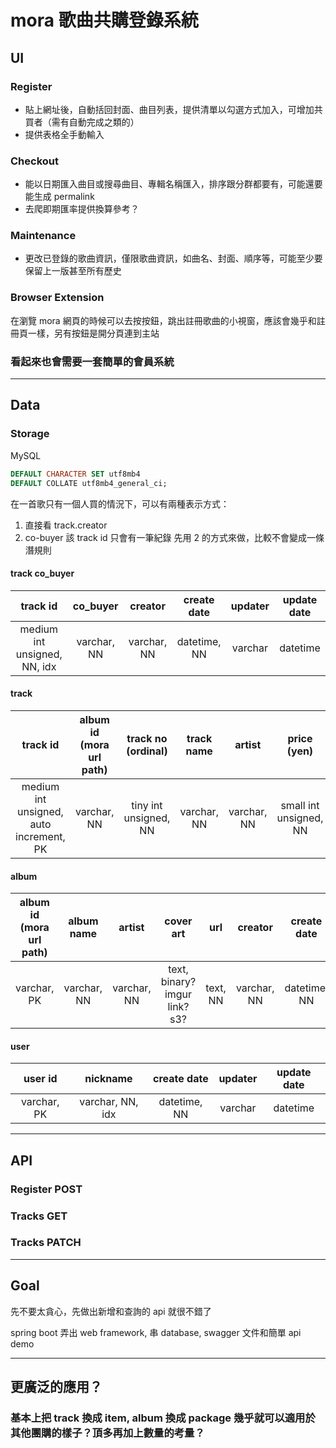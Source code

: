 # mora 歌曲共購登錄系統

## UI

### Register
- 貼上網址後，自動括回封面、曲目列表，提供清單以勾選方式加入，可增加共買者（需有自動完成之類的）
- 提供表格全手動輸入

### Checkout
- 能以日期匯入曲目或搜尋曲目、專輯名稱匯入，排序跟分群都要有，可能還要能生成 permalink
- 去爬即期匯率提供換算參考？

### Maintenance
- 更改已登錄的歌曲資訊，僅限歌曲資訊，如曲名、封面、順序等，可能至少要保留上一版甚至所有歷史

### Browser Extension
在瀏覽 mora 網頁的時候可以去按按鈕，跳出註冊歌曲的小視窗，應該會幾乎和註冊頁一樣，另有按鈕是開分頁連到主站

### 看起來也會需要一套簡單的會員系統

---
## Data

### Storage
MySQL
```sql
DEFAULT CHARACTER SET utf8mb4
DEFAULT COLLATE utf8mb4_general_ci;
```

在一首歌只有一個人買的情況下，可以有兩種表示方式：
1. 直接看 track.creator
2. co-buyer 該 track id 只會有一筆紀錄
先用 2 的方式來做，比較不會變成一條潛規則



#### track co_buyer
|           track id           |  co_buyer   |   creator   | create date  | updater | update date |
| :--------------------------: | :---------: | :---------: | :----------: | :-----: | :---------: |
| medium int unsigned, NN, idx | varchar, NN | varchar, NN | datetime, NN | varchar |  datetime   |

#### track
|                track id                 | album id (mora url path) |  track no (ordinal)   | track name  |   artist    |      price (yen)       | purchase date |   creator   | create date  | updater | update date |
| :-------------------------------------: | :----------------------: | :-------------------: | :---------: | :---------: | :--------------------: | :-----------: | :---------: | :----------: | :-----: | :---------: |
| medium int unsigned, auto increment, PK |       varchar, NN        | tiny int unsigned, NN | varchar, NN | varchar, NN | small int unsigned, NN |   datetime    | varchar, NN | datetime, NN | varchar |  datetime   |

#### album
| album id  (mora url path) | album name  |   artist    |           cover art           |   url    |   creator   | create date  | updater | update date |
| :-----------------------: | :---------: | :---------: | :---------------------------: | :------: | :---------: | :----------: | :-----: | :---------: |
|        varchar, PK        | varchar, NN | varchar, NN | text, binary? imgur link? s3? | text, NN | varchar, NN | datetime, NN | varchar |  datetime   |

#### user
|   user id   |     nickname     | create date  | updater | update date |
| :---------: | :--------------: | :----------: | :-----: | :---------: |
| varchar, PK | varchar, NN, idx | datetime, NN | varchar |  datetime   |

---
## API

### Register POST

### Tracks GET

### Tracks PATCH

---
## Goal

先不要太貪心，先做出新增和查詢的 api 就很不錯了

spring boot 弄出 web framework, 串 database, swagger 文件和簡單 api demo

---
## 更廣泛的應用？

### 基本上把 track 換成 item, album 換成 package 幾乎就可以適用於其他團購的樣子？頂多再加上數量的考量？